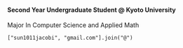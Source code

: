 
#### Second Year Undergraduate Student @ Kyoto University

Major In Computer Science and Applied Math

`["sun1011jacobi", "gmail.com"].join("@")`

